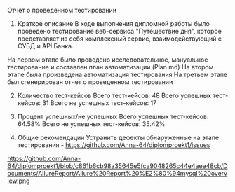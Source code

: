 Отчёт о проведённом тестировании

1. Краткое описание
   В ходе выполнения дипломной работы было проведено тестирование веб-сервиса "Путешествие дня", 
которое представляет из себя комплексный сервис, взаимодействующий с СУБД и API Банка.

На первом этапе было проведено исследовательное, мануальное тестирование и составлен план автоматизации (Plan.md)
На втором этапе была произведена автоматизация тестирования
На третьем этапе был сгенерирован отчет о проведенном тестировании

2. Количество тест-кейсов
   Всего тест-кейсов: 48
   Всего успешных тест-кейсов: 31
   Всего не успешных тест-кейсов: 17

3. Процент успешных/не успешных
   Всего успешных тест-кейсов: 64.58%
   Всего не успешных тест-кейсов: 35.42%

4. Общие рекомендации
   Устранить дефекты обнаруженные на этапе тестирования - https://github.com/Anna-64/diplomproekt1/issues

https://github.com/Anna-64/diplomproekt1/blob/c861b6cb98a35645e5fca9048265c44e4aee48cb/Documents/AllureReport/Allure%20Report%20%E2%80%94mysql%20overview.png
